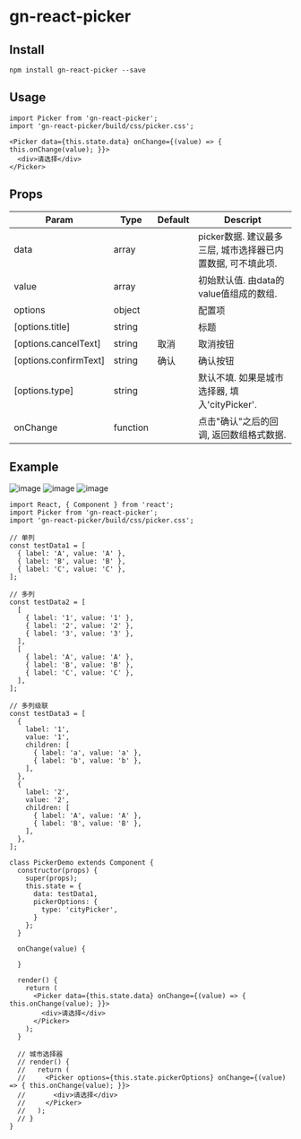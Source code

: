 # gn-react-picker

## Install
```
npm install gn-react-picker --save
```

## Usage
```
import Picker from 'gn-react-picker';
import 'gn-react-picker/build/css/picker.css';

<Picker data={this.state.data} onChange={(value) => { this.onChange(value); }}>
  <div>请选择</div>
</Picker>
```

## Props
|Param|Type|Default|Descript|
|----|----|----|----|
|data|array||picker数据. 建议最多三层, 城市选择器已内置数据, 可不填此项.|
|value|array||初始默认值. 由data的value值组成的数组.|
|options|object||配置项|
|[options.title]|string||标题|
|[options.cancelText]|string|取消|取消按钮|
|[options.confirmText]|string|确认|确认按钮|
|[options.type]|string||默认不填. 如果是城市选择器, 填入'cityPicker'.|
|onChange|function||点击"确认"之后的回调, 返回数组格式数据.|

## Example
![image](./example/image/1.jpg)
![image](./example/image/2.jpg)
![image](./example/image/3.jpg)

```
import React, { Component } from 'react';
import Picker from 'gn-react-picker';
import 'gn-react-picker/build/css/picker.css';

// 单列
const testData1 = [
  { label: 'A', value: 'A' },
  { label: 'B', value: 'B' },
  { label: 'C', value: 'C' },  
];

// 多列
const testData2 = [
  [
    { label: '1', value: '1' },
    { label: '2', value: '2' },
    { label: '3', value: '3' },
  ],
  [
    { label: 'A', value: 'A' },
    { label: 'B', value: 'B' },
    { label: 'C', value: 'C' },
  ],
];

// 多列级联
const testData3 = [
  {
    label: '1',
    value: '1',
    children: [
      { label: 'a', value: 'a' },
      { label: 'b', value: 'b' },
    ],
  },
  {
    label: '2',
    value: '2',
    children: [
      { label: 'A', value: 'A' },
      { label: 'B', value: 'B' },
    ],
  },
];

class PickerDemo extends Component {
  constructor(props) {
    super(props);
    this.state = {
      data: testData1,
      pickerOptions: {
        type: 'cityPicker',
      }
    };
  }
  
  onChange(value) {
    
  }
  
  render() {
    return (
      <Picker data={this.state.data} onChange={(value) => { this.onChange(value); }}>
        <div>请选择</div>
      </Picker>
    );
  }
  
  // 城市选择器
  // render() {
  //   return (
  //     <Picker options={this.state.pickerOptions} onChange={(value) => { this.onChange(value); }}>
  //       <div>请选择</div>
  //     </Picker>
  //   );
  // }
}
```
